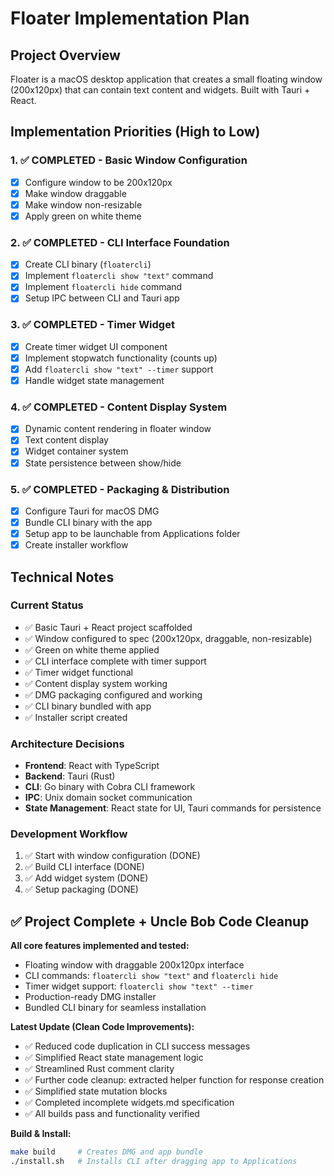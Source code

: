 # Floater Implementation Plan

## Project Overview
Floater is a macOS desktop application that creates a small floating window (200x120px) that can contain text content and widgets. Built with Tauri + React.

## Implementation Priorities (High to Low)

### 1. ✅ **COMPLETED** - Basic Window Configuration
- [x] Configure window to be 200x120px
- [x] Make window draggable
- [x] Make window non-resizable
- [x] Apply green on white theme

### 2. ✅ **COMPLETED** - CLI Interface Foundation
- [x] Create CLI binary (`floatercli`)
- [x] Implement `floatercli show "text"` command
- [x] Implement `floatercli hide` command
- [x] Setup IPC between CLI and Tauri app

### 3. ✅ **COMPLETED** - Timer Widget
- [x] Create timer widget UI component
- [x] Implement stopwatch functionality (counts up)
- [x] Add `floatercli show "text" --timer` support
- [x] Handle widget state management

### 4. ✅ **COMPLETED** - Content Display System
- [x] Dynamic content rendering in floater window
- [x] Text content display
- [x] Widget container system
- [x] State persistence between show/hide

### 5. ✅ **COMPLETED** - Packaging & Distribution
- [x] Configure Tauri for macOS DMG
- [x] Bundle CLI binary with the app
- [x] Setup app to be launchable from Applications folder
- [x] Create installer workflow

## Technical Notes

### Current Status
- ✅ Basic Tauri + React project scaffolded
- ✅ Window configured to spec (200x120px, draggable, non-resizable)
- ✅ Green on white theme applied
- ✅ CLI interface complete with timer support
- ✅ Timer widget functional
- ✅ Content display system working
- ✅ DMG packaging configured and working
- ✅ CLI binary bundled with app
- ✅ Installer script created

### Architecture Decisions
- **Frontend**: React with TypeScript
- **Backend**: Tauri (Rust)
- **CLI**: Go binary with Cobra CLI framework
- **IPC**: Unix domain socket communication
- **State Management**: React state for UI, Tauri commands for persistence

### Development Workflow
1. ✅ Start with window configuration (DONE)
2. ✅ Build CLI interface (DONE)
3. ✅ Add widget system (DONE)
4. ✅ Setup packaging (DONE)

## ✅ Project Complete + Uncle Bob Code Cleanup

**All core features implemented and tested:**
- Floating window with draggable 200x120px interface
- CLI commands: `floatercli show "text"` and `floatercli hide`
- Timer widget support: `floatercli show "text" --timer`
- Production-ready DMG installer
- Bundled CLI binary for seamless installation

**Latest Update (Clean Code Improvements):**
- ✅ Reduced code duplication in CLI success messages
- ✅ Simplified React state management logic
- ✅ Streamlined Rust comment clarity
- ✅ Further code cleanup: extracted helper function for response creation
- ✅ Simplified state mutation blocks
- ✅ Completed incomplete widgets.md specification
- ✅ All builds pass and functionality verified

**Build & Install:**
```bash
make build     # Creates DMG and app bundle
./install.sh   # Installs CLI after dragging app to Applications
```